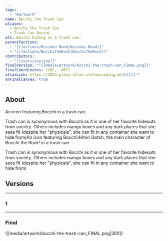 ```yaml
---
tags:
  - "#artwork"
name: Bocchi the Trash Can
aliases:
  - Bocchi the Trash Can
  - Trash Can Bocchi
alt: Bocchi hiding in a trash can.
parentFactions:
  - "[[factions/Kessoku Band|Kessoku Band]]"
  - "[[factions/BocchiTheRock|BocchiTheRock]]"
contributors:
  - "[[users/joy|joy]]"
finalVersion: "![[media/artwork/bocchi-the-trash-can_FINAL.png]]"
finalCoordinates: (262, -867)
atlasLink: https://2023.place-atlas.stefanocoding.me/#1124/T
onFinalCanvas: true
---
```

## About
An icon featuring Bocchi in a trash can.

Trash can is synonymous with Bocchi as it is one of her favorite hideouts from society. Others includes mango boxes and any dark places that she sees fit (despite her "physicals", she can fit in any container she want to hide from)An icon featuring Bocchi/Hitori Gotoh, the main character of Bocchi the Rock! in a trash can.

Trash can is synonymous with Bocchi as it is one of her favorite hideouts from society. Others includes mango boxes and any dark places that she sees fit (despite her "physicals", she can fit in any container she want to hide from)

## Versions
___
### 1

___
### Final
![[media/artwork/bocchi-the-trash-can_FINAL.png|300]]
